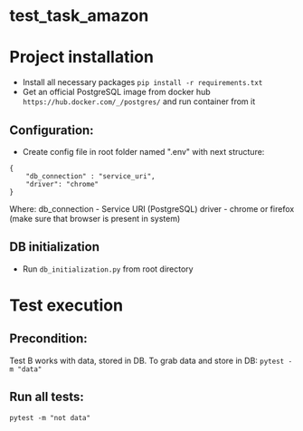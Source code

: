 # test_task_amazon
# Project installation
* Install all necessary packages ```pip install -r requirements.txt```
* Get an official PostgreSQL image from docker hub ```https://hub.docker.com/_/postgres/``` and run container from it
## Configuration:
* Create config file in root folder named ".env" with next structure:
```
{
    "db_connection" : "service_uri",
    "driver": "chrome"
}
```
Where:
db_connection - Service URI (PostgreSQL)
driver - chrome or firefox (make sure that browser is present in system)
## DB initialization
* Run ```db_initialization.py``` from root directory
# Test execution
## Precondition:
Test B works with data, stored in DB. To grab data and store in DB:
```pytest -m "data"```
## Run all tests:
```pytest -m "not data"```

